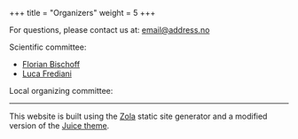 +++
title = "Organizers"
weight = 5
+++

For questions, please contact us at: [email@address.no](mailto:email@address.no)

Scientific committee:

* [Florian Bischoff](https://www.chemie.hu-berlin.de/en/forschung-en/theoretical-chemistry/team/ag-bischoff/team/florian-bischoff)
* [Luca Frediani](https://uit.no/research/ik-tcg)

Local organizing committee:


<!---
--------

**TODO** Acknowledge funding

--------
--->

--------

This website is built using the <a href="https://www.getzola.org" target="_blank">Zola</a> static site
generator and a modified version of the <a href="https://juice.huhu.io" target="_blank">Juice theme</a>.
